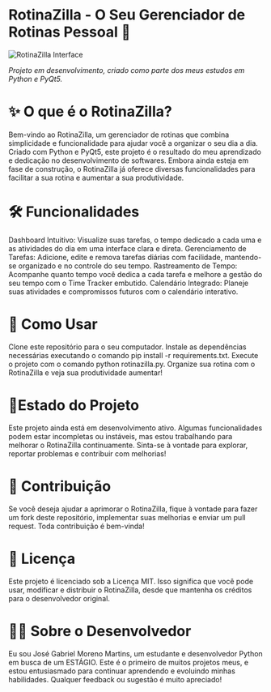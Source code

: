 <h1>RotinaZilla - O Seu Gerenciador de Rotinas Pessoal 🦖</h1>

<img src="https://i.ibb.co/VxMV21c/Screenshot-1.png" alt="RotinaZilla Interface"></a>

<em>Projeto em desenvolvimento, criado como parte dos meus estudos em Python e PyQt5.</em>
<h1>✨ O que é o RotinaZilla?</h1>

Bem-vindo ao RotinaZilla, um gerenciador de rotinas que combina simplicidade e funcionalidade para ajudar você a organizar o seu dia a dia. Criado com Python e PyQt5, este projeto é o resultado do meu aprendizado e dedicação no desenvolvimento de softwares. Embora ainda esteja em fase de construção, o RotinaZilla já oferece diversas funcionalidades para facilitar a sua rotina e aumentar a sua produtividade.
<h1>🛠️ Funcionalidades</h1>

   <p>Dashboard Intuitivo: Visualize suas tarefas, o tempo dedicado a cada uma e as atividades do dia em uma interface clara e direta.
   Gerenciamento de Tarefas: Adicione, edite e remova tarefas diárias com facilidade, mantendo-se organizado e no controle do seu tempo.
   Rastreamento de Tempo: Acompanhe quanto tempo você dedica a cada tarefa e melhore a gestão do seu tempo com o Time Tracker embutido.
   Calendário Integrado: Planeje suas atividades e compromissos futuros com o calendário interativo.

<h1>🚀 Como Usar</h1>

  <p>Clone este repositório para o seu computador.
   Instale as dependências necessárias executando o comando pip install -r requirements.txt.
   Execute o projeto com o comando python rotinazilla.py.
   Organize sua rotina com o RotinaZilla e veja sua produtividade aumentar!</p>

 <h1>🔄Estado do Projeto</h1>

Este projeto ainda está em desenvolvimento ativo. Algumas funcionalidades podem estar incompletas ou instáveis, mas estou trabalhando para melhorar o RotinaZilla continuamente. Sinta-se à vontade para explorar, reportar problemas e contribuir com melhorias!
<h1>🤝 Contribuição</h1>

Se você deseja ajudar a aprimorar o RotinaZilla, fique à vontade para fazer um fork deste repositório, implementar suas melhorias e enviar um pull request. Toda contribuição é bem-vinda!
<h1>📄 Licença</h1>

Este projeto é licenciado sob a Licença MIT. Isso significa que você pode usar, modificar e distribuir o RotinaZilla, desde que mantenha os créditos para o desenvolvedor original.
<h1>👨‍💻 Sobre o Desenvolvedor</h1>

Eu sou José Gabriel Moreno Martins, um estudante e desenvolvedor Python em busca de um ESTÁGIO. Este é o primeiro de muitos projetos meus, e estou entusiasmado para continuar aprendendo e evoluindo minhas habilidades. Qualquer feedback ou sugestão é muito apreciado!
